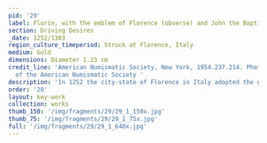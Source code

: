 ```yaml
---
pid: '29'
label: Florin, with the emblem of Florence (obverse) and John the Baptist (reverse)
section: Driving Desires
_date: 1252/1303
region_culture_timeperiod: Struck at Florence, Italy
medium: Gold
dimensions: Diameter 1.23 cm
credit_line: 'American Numismatic Society, New York, 1954.237.214. Photograph courtesy
  of the American Numismatic Society '
description: 'In 1252 the city-state of Florence in Italy adopted the gold standard and began minting its own currency. This adoption was supported by an influx of gold from West Africa via trans-Saharan trade routes. Florins were stamped with a fleur-de-lis on one side and an image of John the Baptist, the patron saint of the city of Florence, on the other. A mint mark appears above John the Baptist’s right hand, indicating where the coin was produced. Florins could also be hammered out to form valuable gold leaf, which was used to embellish objects including religious paintings.'
order: '28'
layout: key-work
collection: works
thumb_150: '/img/fragments/29/29_1_150x.jpg'
thumb_75: '/img/fragments/29/29_1_75x.jpg'
full: '/img/fragments/29/29_1_640x.jpg'
---
```

